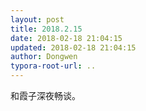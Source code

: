 ```yaml
---
layout: post
title: 2018.2.15
date: 2018-02-18 21:04:15
updated: 2018-02-18 21:04:15
author: Dongwen
typora-root-url: ..
---
```




和霞子深夜畅谈。